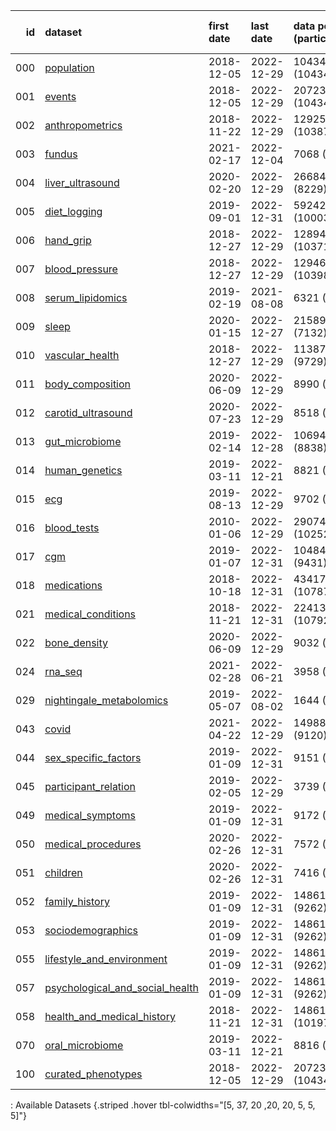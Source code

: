 |   id | dataset                                                                              | first date   | last date   | data points (participants)   | tabular data   | time series data   | image data   |
|-----:|:-------------------------------------------------------------------------------------|:-------------|:------------|:-----------------------------|:---------------|:-------------------|:-------------|
|  000 | [population](datasets/000-population.html)                                           | 2018-12-05   | 2022-12-29  | 10434 (10434)                | ✓              |                    |              |
|  001 | [events](datasets/001-events.html)                                                   | 2018-12-05   | 2022-12-29  | 20723 (10434)                | ✓              |                    |              |
|  002 | [anthropometrics](datasets/002-anthropometrics.html)                                 | 2018-11-22   | 2022-12-29  | 12925 (10387)                | ✓              |                    |              |
|  003 | [fundus](datasets/003-fundus.html)                                                   | 2021-02-17   | 2022-12-04  | 7068 (7038)                  | ✓              |                    | ✓            |
|  004 | [liver_ultrasound](datasets/004-liver_ultrasound.html)                               | 2020-02-20   | 2022-12-29  | 26684 (8229)                 | ✓              |                    |              |
|  005 | [diet_logging](datasets/005-diet_logging.html)                                       | 2019-09-01   | 2022-12-31  | 5924216 (10003)              | ✓              |                    |              |
|  006 | [hand_grip](datasets/006-hand_grip.html)                                             | 2018-12-27   | 2022-12-29  | 12894 (10371)                | ✓              |                    |              |
|  007 | [blood_pressure](datasets/007-blood_pressure.html)                                   | 2018-12-27   | 2022-12-29  | 12946 (10398)                | ✓              |                    |              |
|  008 | [serum_lipidomics](datasets/008-serum_lipidomics.html)                               | 2019-02-19   | 2021-08-08  | 6321 (6144)                  | ✓              |                    |              |
|  009 | [sleep](datasets/009-sleep.html)                                                     | 2020-01-15   | 2022-12-27  | 21589 (7132)                 | ✓              | ✓                  |              |
|  010 | [vascular_health](datasets/010-vascular_health.html)                                 | 2018-12-27   | 2022-12-29  | 11387 (9729)                 | ✓              |                    |              |
|  011 | [body_composition](datasets/011-body_composition.html)                               | 2020-06-09   | 2022-12-29  | 8990 (8411)                  | ✓              |                    |              |
|  012 | [carotid_ultrasound](datasets/012-carotid_ultrasound.html)                           | 2020-07-23   | 2022-12-29  | 8518 (7988)                  | ✓              |                    |              |
|  013 | [gut_microbiome](datasets/013-gut_microbiome.html)                                   | 2019-02-14   | 2022-12-28  | 10694 (8838)                 | ✓              |                    |              |
|  014 | [human_genetics](datasets/014-human_genetics.html)                                   | 2019-03-11   | 2022-12-21  | 8821 (8821)                  | ✓              |                    |              |
|  015 | [ecg](datasets/015-ecg.html)                                                         | 2019-08-13   | 2022-12-29  | 9702 (8085)                  | ✓              | ✓                  |              |
|  016 | [blood_tests](datasets/016-blood_tests.html)                                         | 2010-01-06   | 2022-12-29  | 29074 (10252)                | ✓              |                    |              |
|  017 | [cgm](datasets/017-cgm.html)                                                         | 2019-01-07   | 2022-12-31  | 104845 (9431)                | ✓              | ✓                  |              |
|  018 | [medications](datasets/018-medications.html)                                         | 2018-10-18   | 2022-12-31  | 43417 (10787)                | ✓              |                    |              |
|  021 | [medical_conditions](datasets/021-medical_conditions.html)                           | 2018-11-21   | 2022-12-31  | 22413 (10792)                | ✓              |                    |              |
|  022 | [bone_density](datasets/022-bone_density.html)                                       | 2020-06-09   | 2022-12-29  | 9032 (8459)                  | ✓              |                    |              |
|  024 | [rna_seq](datasets/024-rna_seq.html)                                                 | 2021-02-28   | 2022-06-21  | 3958 (3863)                  | ✓              |                    |              |
|  029 | [nightingale_metabolomics](datasets/029-nightingale_metabolomics.html)               | 2019-05-07   | 2022-08-02  | 1644 (1552)                  | ✓              |                    |              |
|  043 | [covid](datasets/043-covid.html)                                                     | 2021-04-22   | 2022-12-29  | 14988 (9120)                 | ✓              |                    |              |
|  044 | [sex_specific_factors](datasets/044-sex_specific_factors.html)                       | 2019-01-09   | 2022-12-31  | 9151 (8759)                  | ✓              |                    |              |
|  045 | [participant_relation](datasets/045-participant_relation.html)                       | 2019-02-05   | 2022-12-29  | 3739 (3106)                  | ✓              |                    |              |
|  049 | [medical_symptoms](datasets/049-medical_symptoms.html)                               | 2019-01-09   | 2022-12-31  | 9172 (8719)                  | ✓              |                    |              |
|  050 | [medical_procedures](datasets/050-medical_procedures.html)                           | 2020-02-26   | 2022-12-31  | 7572 (7383)                  | ✓              |                    |              |
|  051 | [children](datasets/051-children.html)                                               | 2020-02-26   | 2022-12-31  | 7416 (7383)                  | ✓              |                    |              |
|  052 | [family_history](datasets/052-family_history.html)                                   | 2019-01-09   | 2022-12-31  | 14861 (9262)                 | ✓              |                    |              |
|  053 | [sociodemographics](datasets/053-sociodemographics.html)                             | 2019-01-09   | 2022-12-31  | 14861 (9262)                 | ✓              |                    |              |
|  055 | [lifestyle_and_environment](datasets/055-lifestyle_and_environment.html)             | 2019-01-09   | 2022-12-31  | 14861 (9262)                 | ✓              |                    |              |
|  057 | [psychological_and_social_health](datasets/057-psychological_and_social_health.html) | 2019-01-09   | 2022-12-31  | 14861 (9262)                 | ✓              |                    |              |
|  058 | [health_and_medical_history](datasets/058-health_and_medical_history.html)           | 2018-11-21   | 2022-12-31  | 14861 (10197)                | ✓              |                    |              |
|  070 | [oral_microbiome](datasets/070-oral_microbiome.html)                                 | 2019-03-11   | 2022-12-21  | 8816 (8816)                  | ✓              |                    |              |
|  100 | [curated_phenotypes](datasets/100-curated_phenotypes.html)                           | 2018-12-05   | 2022-12-29  | 20723 (10434)                | ✓              |                    |              |

: Available Datasets {.striped .hover tbl-colwidths="[5, 37, 20 ,20, 20, 5, 5, 5]"}